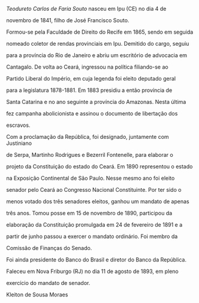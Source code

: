 

*Teodureto Carlos de Faria Souto* nasceu em Ipu (CE) no dia 4 de

novembro de 1841, filho de José Francisco Souto.



Formou-se pela Faculdade de Direito do Recife em 1865, sendo em seguida

nomeado coletor de rendas provinciais em Ipu. Demitido do cargo, seguiu

para a província do Rio de Janeiro e abriu um escritório de advocacia em

Cantagalo. De volta ao Ceará, ingressou na política filiando-se ao

Partido Liberal do Império, em cuja legenda foi eleito deputado geral

para a legislatura 1878-1881. Em 1883 presidiu a então província de

Santa Catarina e no ano seguinte a província do Amazonas. Nesta última

fez campanha abolicionista e assinou o documento de libertação dos

escravos.



Com a proclamação da República, foi designado, juntamente com Justiniano

de Serpa, Martinho Rodrigues e Bezerril Fontenelle, para elaborar o

projeto da Constituição do estado do Ceará. Em 1890 representou o estado

na Exposição Continental de São Paulo. Nesse mesmo ano foi eleito

senador pelo Ceará ao Congresso Nacional Constituinte. Por ter sido o

menos votado dos três senadores eleitos, ganhou um mandato de apenas

três anos. Tomou posse em 15 de novembro de 1890, participou da

elaboração da Constituição promulgada em 24 de fevereiro de 1891 e a

partir de junho passou a exercer o mandato ordinário. Foi membro da

Comissão de Finanças do Senado.



Foi ainda presidente do Banco do Brasil e diretor do Banco da República.



Faleceu em Nova Friburgo (RJ) no dia 11 de agosto de 1893, em pleno

exercício do mandato de senador.



Kleiton de Sousa Moraes



